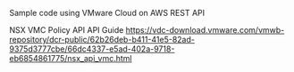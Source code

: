 Sample code using VMware Cloud on AWS REST API

NSX VMC Policy API API Guide
https://vdc-download.vmware.com/vmwb-repository/dcr-public/62b26deb-b411-41e5-82ad-9375d3777cbe/66dc4337-e5ad-402a-9718-eb6854861775/nsx_api_vmc.html